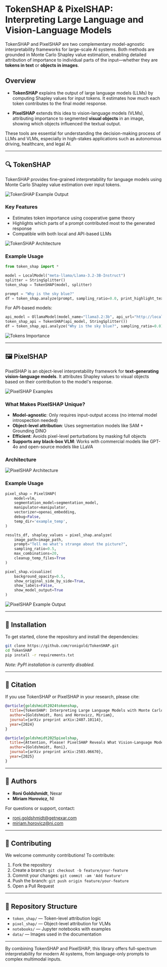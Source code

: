 # TokenSHAP & PixelSHAP: Interpreting Large Language and Vision-Language Models

TokenSHAP and PixelSHAP are two complementary model-agnostic interpretability frameworks for large-scale AI systems. Both methods are grounded in Monte Carlo Shapley value estimation, enabling detailed attribution of importance to individual parts of the input—whether they are **tokens in text** or **objects in images**.

## Overview

- **TokenSHAP** explains the output of large language models (LLMs) by computing Shapley values for input tokens. It estimates how much each token contributes to the final model response.

- **PixelSHAP** extends this idea to vision-language models (VLMs), attributing importance to segmented **visual objects** in an image, showing which objects influenced the textual output.

These tools are essential for understanding the decision-making process of LLMs and VLMs, especially in high-stakes applications such as autonomous driving, healthcare, and legal AI.

---

## 🔍 TokenSHAP

TokenSHAP provides fine-grained interpretability for language models using Monte Carlo Shapley value estimation over input tokens.

![TokenSHAP Example Output](data/tokenshap_example.png)

### Key Features
- Estimates token importance using cooperative game theory
- Highlights which parts of a prompt contributed most to the generated response
- Compatible with both local and API-based LLMs

![TokenSHAP Architecture](data/TokenSHAP_flow.png)

### Example Usage
```python
from token_shap import *

model = LocalModel("meta-llama/Llama-3.2-3B-Instruct")
splitter = StringSplitter()
token_shap = TokenSHAP(model, splitter)

prompt = "Why is the sky blue?"
df = token_shap.analyze(prompt, sampling_ratio=0.0, print_highlight_text=True)
```

For API-based models:
```python
api_model = OllamaModel(model_name="llama3.2:3b", api_url="http://localhost:11434")
token_shap_api = TokenSHAP(api_model, StringSplitter())
df = token_shap_api.analyze("Why is the sky blue?", sampling_ratio=0.0)
```

![Tokens Importance](data/plot.JPG)

---

## 🖼️ PixelSHAP

PixelSHAP is an object-level interpretability framework for **text-generating vision-language models**. It attributes Shapley values to visual objects based on their contribution to the model's response.

![PixelSHAP Examples](data/pixelshap_example.png)


### What Makes PixelSHAP Unique?
- **Model-agnostic**: Only requires input-output access (no internal model introspection needed)
- **Object-level attribution**: Uses segmentation models like SAM + Grounding DINO
- **Efficient**: Avoids pixel-level perturbations by masking full objects
- **Supports any black-box VLM**: Works with commercial models like GPT-4o and open-source models like LLaVA

### Architecture

![PixelSHAP Architecture](data/PixelSHAP_architecture.png)

### Example Usage
```python
pixel_shap = PixelSHAP(
    model=vlm,
    segmentation_model=segmentation_model,
    manipulator=manipulator,
    vectorizer=openai_embedding,
    debug=False,
    temp_dir='example_temp',
)

results_df, shapley_values = pixel_shap.analyze(
    image_path=image_path,
    prompt="Tell me what's strange about the picture?",
    sampling_ratio=0.5,
    max_combinations=20,
    cleanup_temp_files=True
)

pixel_shap.visualize(
    background_opacity=0.5,
    show_original_side_by_side=True,
    show_labels=False,
    show_model_output=True
)
```

![PixelSHAP Example Output](data/pixelshap_plot.png)

---

## 🧪 Installation

To get started, clone the repository and install the dependencies:

```bash
git clone https://github.com/ronigold/TokenSHAP.git
cd TokenSHAP
pip install -r requirements.txt
```

*Note: PyPI installation is currently disabled.*

---

## 📄 Citation

If you use TokenSHAP or PixelSHAP in your research, please cite:

```bibtex
@article{goldshmidt2024tokenshap,
  title={TokenSHAP: Interpreting Large Language Models with Monte Carlo Shapley Value Estimation},
  author={Goldshmidt, Roni and Horovicz, Miriam},
  journal={arXiv preprint arXiv:2407.10114},
  year={2024}
}

@article{goldshmidt2025pixelshap,
  title={Attention, Please! PixelSHAP Reveals What Vision-Language Models Actually Focus On},
  author={Goldshmidt, Roni},
  journal={arXiv preprint arXiv:2503.06670},
  year={2025}
}
```

---

## 👥 Authors

- **Roni Goldshmidt**, Nexar
- **Miriam Horovicz**, NI

For questions or support, contact:
- roni.goldshmidt@getnexar.com
- miriam.horovicz@ni.com

---

## 🔧 Contributing

We welcome community contributions! To contribute:
1. Fork the repository
2. Create a branch: `git checkout -b feature/your-feature`
3. Commit your changes: `git commit -am 'Add feature'`
4. Push the branch: `git push origin feature/your-feature`
5. Open a Pull Request

---

## 📂 Repository Structure

- `token_shap/` — Token-level attribution logic
- `pixel_shap/` — Object-level attribution for VLMs
- `notebooks/` — Jupyter notebooks with examples
- `data/` — Images used in the documentation

---

By combining TokenSHAP and PixelSHAP, this library offers full-spectrum interpretability for modern AI systems, from language-only prompts to complex multimodal inputs.
